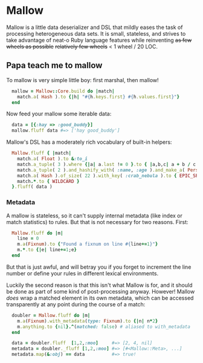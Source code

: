 # Mallow #

Mallow is a little data deserializer and DSL that mildly eases the task of processing heterogeneous data sets. It is small, stateless, and strives to take advantage of neat-o Ruby language features while reinventing ~~as few wheels as possible~~ ~~relatively few wheels~~ <  1 wheel / 20 LOC.

## Papa teach me to mallow ##

To mallow is very simple little boy: first marshal, then mallow!

```ruby
  mallow = Mallow::Core.build do |match|
    match.a( Hash ).to {|h| "#{h.keys.first} #{h.values.first}"}
  end
```
Now feed your mallow some iterable data:
```ruby
  data = [{:hay => :good_buddy}]
  mallow.fluff data #=> ['hay good_buddy']
```
Mallow's DSL has a moderately rich vocabulary of built-in helpers:
```ruby
  Mallow.fluff { |match|
    match.a( Float ).to &:to_i
    match.a_tuple( 3 ).where {|a| a.last != 0 }.to { |a,b,c| a + b / c }
    match.a_tuple( 2 ).and_hashify_with( :name, :age ).and_make_a( Person ).and &:save!
    match.a( Hash ).of_size( 22 ).with_key( :crab_nebula ).to { EPIC_SPACE_JOURNEY }
    match.*.to { WILDCARD }
  }.fluff( data )
```

### Metadata ###

A mallow is stateless, so it can't supply internal metadata (like index or match statistics) to rules. But that is not necessary for two reasons. First:
```ruby
  Mallow.fluff do |m|
    line = 0
    m.a(Fixnum).to {"Found a fixnum on line #{line+=1}"}
    m.*.to {|e| line+=1;e}
  end
```
But that is just awful, and will betray you if you forget to increment the line number or define your rules in different lexical environments.

Luckily the second reason is that this isn't what Mallow is for, and it should be done as part of some kind of post-processing anyway. However! Mallow _does_ wrap a matched element in its own metadata, which can be accessed transparently at any point during the course of a match:
```ruby
  doubler = Mallow.fluff do |m|
    m.a(Fixnum).with_metadata(type: Fixnum).to {|n| n*2}
    m.anything.to {nil}.^(matched: false) # aliased to with_metadata
  end

  data = doubler.fluff  [1,2,:moo]     #=> [2, 4, nil]
  metadata = doubler._fluff [1,2,:moo] #=> [#<Mallow::Meta>, ...]
  metadata.map(&:obj) == data          #=> true!
```

